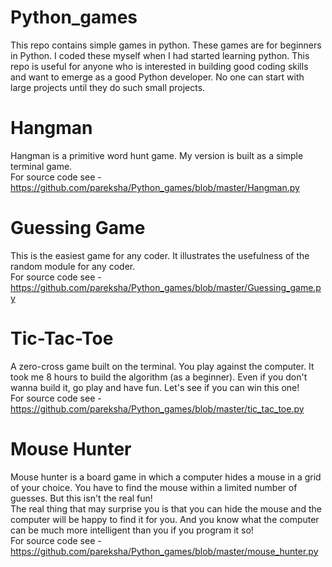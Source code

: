 # Python_games
This repo contains simple games in python. These games are for beginners in Python. I coded these myself when I had started learning python. This repo is useful for anyone who is interested in building good coding skills and want to emerge as a good Python developer. No one can start with large projects until they do such small projects. 

# Hangman
Hangman is a primitive word hunt game. My version is built as a simple terminal game.  
For source code see - https://github.com/pareksha/Python_games/blob/master/Hangman.py

# Guessing Game
This is the easiest game for any coder. It illustrates the usefulness of the random module for any coder.  
For source code see - https://github.com/pareksha/Python_games/blob/master/Guessing_game.py

# Tic-Tac-Toe
A zero-cross game built on the terminal. You play against the computer. It took me 8 hours to build the algorithm (as a beginner). Even if you don't wanna build it, go play and have fun. Let's see if you can win this one!  
For source code see - https://github.com/pareksha/Python_games/blob/master/tic_tac_toe.py

# Mouse Hunter
Mouse hunter is a board game in which a computer hides a mouse in a grid of your choice. You have to find the mouse within a limited number of guesses. But this isn't the real fun!  
The real thing that may surprise you is that you can hide the mouse and the computer will be happy to find it for you. And you know what the computer can be much more intelligent than you if you program it so!  
For source code see - https://github.com/pareksha/Python_games/blob/master/mouse_hunter.py
